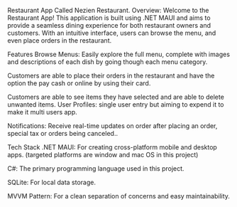 Restaurant App Called Nezien Restaurant.
Overview:
Welcome to the Restaurant App! This application is built using .NET MAUI and aims to provide a seamless dining experience for both restaurant owners and customers. With an intuitive interface, users can browse the menu, and even place orders in the restaurant.

Features
Browse Menus: Easily explore the full menu, complete with images and descriptions of each dish by going though each menu category.

Customers are able to place their orders in the restaurant and have the option the pay cash or online by using their card.

Customers are able to see items they have selected and are able to delete unwanted items.
User Profiles: single user entry but aiming to expend it to make it multi users app.

Notifications: Receive real-time updates on order after placing an order, special tax or orders being canceled..

Tech Stack
.NET MAUI: For creating cross-platform mobile and desktop apps. (targeted platforms are window and mac OS in this project)

C#: The primary programming language used in this project.

SQLite: For local data storage.

MVVM Pattern: For a clean separation of concerns and easy maintainability.
